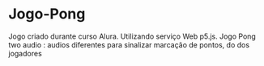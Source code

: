 # Jogo-Pong
Jogo criado durante curso Alura. Utilizando serviço Web p5.js.
Jogo Pong two audio : audios diferentes para sinalizar marcação de pontos, do dos jogadores
